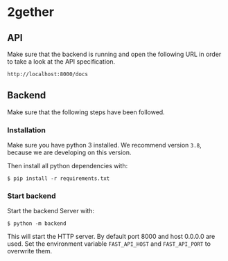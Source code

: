 # 2gether

## API

Make sure that the backend is running and open the following URL in order to take a look at the API specification.

```
http://localhost:8000/docs
```

## Backend

Make sure that the following steps have been followed.

### Installation

Make sure you have python 3 installed. We recommend version `3.8`, because we are developing on this version.

Then install all python dependencies with:
```shell script
$ pip install -r requirements.txt
```

### Start backend

Start the backend Server with:
```shell script
$ python -m backend
```
This will start the HTTP server. By default port 8000 and host 0.0.0.0 are used. 
Set the environment variable `FAST_API_HOST` and `FAST_API_PORT` to overwrite them.

